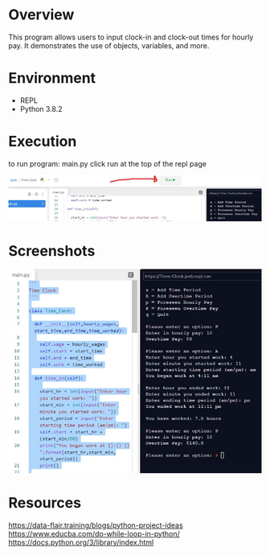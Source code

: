 # Overview

This program allows users to input clock-in and clock-out times for hourly pay.  It demonstrates the use of objects, variables, and more.

# Environment

* REPL
* Python 3.8.2

# Execution

to run program: main.py
click run at the top of the repl page

![Run Program Screenshot](Screenshot2.jpg)

# Screenshots

![Program Screenshot](Screenshot1.jpg)

# Resources

https://data-flair.training/blogs/python-project-ideas
https://www.educba.com/do-while-loop-in-python/
https://docs.python.org/3/library/index.html
